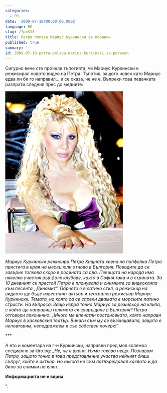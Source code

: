 ```yaml
---
categories:
  - PR
date: '2009-07-10T00:00:00.000Z'
language: BG
slug: /?p=313
title: Петра ползва Мариус Куркински за параван
published: true
summary: ''
id: 2009-07-10-petra-polzva-marius-kurkinski-za-paravan
---
```


Сигурно вече сте прочели тъпотията, че Мариус Куркински е режисирал новото видео на Петра. Тъпотия, защото човек като Мариус едва ли би го направил... и се оказа, че не е. Въпреки това певачката разпрати следния прес до медиите:

![press](https://raw.githubusercontent.com/kirilchristov/blog_images/main/2009/07/press.JPG)

_Мариус Куркински режисира Петра Хищната хиена на попфолка Петра пристига в края на месец юли отново в България. Поводите да се завърне толкова скоро в родината са два. Певицата на народа има няколко участия във фолк клубове, както в София така и в страната. За 10 дневният си престой Петра е планувала и снимките за видеоклипа към песента „Динамит”. Парчето е в латино стил, а режисьор на видеото ще бъде известният актьор и театрален режисьор Мариус Куркински. Темата, на която са се спрели двамата е морските латино страсти. На въпроса: Защо избра точно Мариус за режисьор на клипа, с който ще направиш голямото си завръщане в България? Петра отговори лаконично: „Много ме впечатли постановката, която направи Мариус в хасковския театър. Винаги съм му се възхищавала, защото е неповторим, неподражаем и със собствен почерк!”_

\*\*\*

А ето и коментара на г-н Куркински, направен пред моя колежка специално за kiro.bg: _„Не, не е вярно. Няма такова нещо. Познавам Петра, защото точно в това представление участва нейният бивш съпруг, който е актьор. Но никога не съм потвърждавал каквото и да било за снимки на клип._

**Информацията не е вярна**

“.

